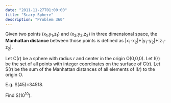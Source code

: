 ```yaml
---
date: "2011-11-27T01:00:00"
title: "Scary Sphere"
description: "Problem 360"
---
```


<p>
Given two points (x<sub>1</sub>,y<sub>1</sub>,z<sub>1</sub>) and (x<sub>2</sub>,y<sub>2</sub>,z<sub>2</sub>) in three dimensional space, the <b>Manhattan distance</b>  between those points is defined as  |x<sub>1</sub>-x<sub>2</sub>|+|y<sub>1</sub>-y<sub>2</sub>|+|z<sub>1</sub>-z<sub>2</sub>|.
</p>
<p>
Let C(<var>r</var>) be a sphere with radius <var>r</var> and center in the origin O(0,0,0).
Let I(<var>r</var>) be the set of all points with integer coordinates on the surface of C(<var>r</var>).
Let S(<var>r</var>) be the sum of the Manhattan distances of all elements of I(<var>r</var>) to the origin O.
</p>
<p>
E.g. S(45)=34518.
</p>
<p>
Find S(10<sup>10</sup>).
</p>

